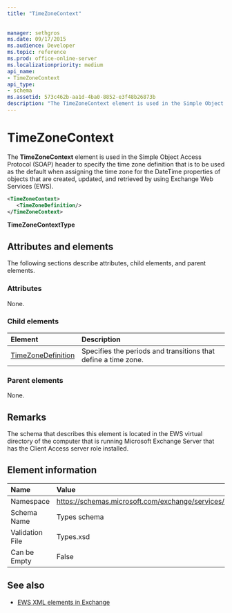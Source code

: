 ```yaml
---
title: "TimeZoneContext"
 
 
manager: sethgros
ms.date: 09/17/2015
ms.audience: Developer
ms.topic: reference
ms.prod: office-online-server
ms.localizationpriority: medium
api_name:
- TimeZoneContext
api_type:
- schema
ms.assetid: 573c462b-aa1d-4ba0-8852-e3f48b26873b
description: "The TimeZoneContext element is used in the Simple Object Access Protocol (SOAP) header to specify the time zone definition that is to be used as the default when assigning the time zone for the DateTime properties of objects that are created, updated, and retrieved by using Exchange Web Services (EWS)."
---
```


# TimeZoneContext

The **TimeZoneContext** element is used in the Simple Object Access Protocol (SOAP) header to specify the time zone definition that is to be used as the default when assigning the time zone for the DateTime properties of objects that are created, updated, and retrieved by using Exchange Web Services (EWS). 
  
```xml
<TimeZoneContext>
   <TimeZoneDefinition/>
</TimeZoneContext>
```

 **TimeZoneContextType**
## Attributes and elements

The following sections describe attributes, child elements, and parent elements.
  
### Attributes

None.
  
### Child elements

|**Element**|**Description**|
|:-----|:-----|
|[TimeZoneDefinition](timezonedefinition.md) <br/> |Specifies the periods and transitions that define a time zone.  <br/> |
   
### Parent elements

None.
  
## Remarks

The schema that describes this element is located in the EWS virtual directory of the computer that is running Microsoft Exchange Server that has the Client Access server role installed.
  
## Element information

|**Name**|**Value**|
|:-----|:-----|
|Namespace  <br/> |https://schemas.microsoft.com/exchange/services/2006/types  <br/> |
|Schema Name  <br/> |Types schema  <br/> |
|Validation File  <br/> |Types.xsd  <br/> |
|Can be Empty  <br/> |False  <br/> |
   
## See also



- [EWS XML elements in Exchange](ews-xml-elements-in-exchange.md)

